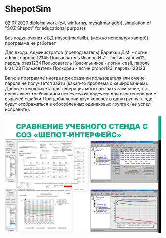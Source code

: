 # ShepotSim
02.07.2020 diploma work (c#, winforms, mysql(mariadb)), simulation of "SOZ Shepot" for educational purposes

Без подключения к БД (mysql(mariadb), (можно используя xampp)) программа не работает

Для входа:
Администратор (преподаватель) Барабаш Д.М. - логин admin, пароль 12345
Пользователь Иванов И.И. - логин ivanovii12, пароль pass1234
Пользователь Красильников - логин krasii, пароль kras123
Пользователь Прохорец - логин prohor123, пароль 123123

Баги: в программе иногда при создании пользователя или смене пароля не получается зайти (какая-то проблема с хешированием). Данные стеклопакета для генерации могут вызвать зависание, т.к. превышают требования и нет счетчика подсчета при перегенерации с выдачей ошибки. При добавлении двух человек в одну группу: люди будут отображаться в обособленных одинаковых группах (не успел исправить).

![Иллюстрация к проекту](https://github.com/barabashdm/ShepotSim/blob/master/screenshot.PNG)
